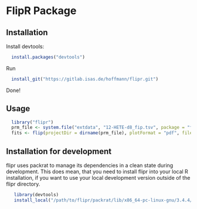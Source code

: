 # FlipR Package #

## Installation ##

Install devtools:

```R
  install.packages("devtools")
```
  
Run

```R
  install_git("https://gitlab.isas.de/hoffmann/flipr.git")
```

Done!

## Usage ##

```R
  library("flipr")
  prm_file <- system.file("extdata", "12-HETE-d8_fip.tsv", package = "flipr", mustWork = TRUE)
  fits <- flip(projectDir = dirname(prm_file), plotFormat = "pdf", filePattern = basename(prm_file), dataPlots = FALSE)
```

## Installation for development ##
flipr uses packrat to manage its dependencies in a clean state during development. This does mean, that you need to install flipr into your local R installation, if you want to use your local development version outside of the flipr directory.

```R
   library(devtools)
   install_local("/path/to/flipr/packrat/lib/x86_64-pc-linux-gnu/3.4.4/flipr/")
```